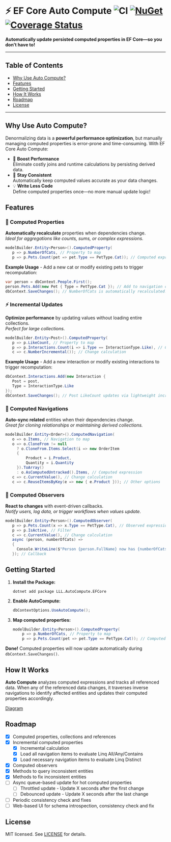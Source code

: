 # ⚡ EF Core Auto Compute ![CI](https://github.com/lucaslorentz/auto-compute/workflows/CI/badge.svg) [![NuGet](https://img.shields.io/nuget/v/LLL.AutoCompute.EFCore.svg)](https://www.nuget.org/packages/LLL.AutoCompute.EFCore) [![Coverage Status](https://coveralls.io/repos/github/lucaslorentz/auto-compute/badge.svg?branch=main)](https://coveralls.io/github/lucaslorentz/auto-compute)

**Automatically update persisted computed properties in EF Core—so you don’t have to!**

---

## Table of Contents
- [Why Use Auto Compute?](#why-use-auto-compute)
- [Features](#features)
- [Getting Started](#getting-started)
- [How It Works](#how-it-works)
- [Roadmap](#roadmap)
- [License](#license)

---

## Why Use Auto Compute?

Denormalizing data is a **powerful performance optimization**, but manually managing computed properties is error-prone and time-consuming. With EF Core Auto Compute:

- 🚀 **Boost Performance**  
  Eliminate costly joins and runtime calculations by persisting derived data.
- 🔄 **Stay Consistent**  
  Automatically keep computed values accurate as your data changes.
- 💡 **Write Less Code**  
  Define computed properties once—no more manual update logic!

## Features

### 🔧 Computed Properties
**Automatically recalculate** properties when dependencies change.  
*Ideal for aggregations like counts, sums, or complex expressions.*

```csharp
modelBuilder.Entity<Person>().ComputedProperty(
   p => p.NumberOfCats, // Property to map
   p => p.Pets.Count(pet => pet.Type == PetType.Cat)); // Computed expression
```

**Example Usage** - Add a new cat or modify existing pets to trigger recomputation:
```csharp
var person = dbContext.People.First();
person.Pets.Add(new Pet { Type = PetType.Cat }); // Add to navigation collection
dbContext.SaveChanges(); // NumberOfCats is automatically recalculated!
```

### ⚡ Incremental Updates
**Optimize performance** by updating values without loading entire collections.  
*Perfect for large collections.*

```csharp
modelBuilder.Entity<Post>().ComputedProperty(
   p => p.LikeCount, // Property to map
   p => p.Interactions.Count(i => i.Type == InteractionType.Like), // Computed expression
   c => c.NumberIncremental()); // Change calculation
```

**Example Usage** - Add a new interaction or modify existing interactions to trigger recomputation:
```csharp
dbContext.Interactions.Add(new Interaction { 
   Post = post,
   Type = InteractionType.Like 
});
dbContext.SaveChanges(); // Post LikeCount updates via lightweight increment
```

### 🔗 Computed Navigations
**Auto-sync related** entities when their dependencies change.  
*Great for cloning relationships or maintaining derived collections.*

```csharp
modelBuilder.Entity<Order>().ComputedNavigation(
   o => o.Items, // Navigation to map
   o => o.CloneFrom != null
     ? o.CloneFrom.Items.Select(i => new OrderItem
     {
         Product = i.Product,
         Quantity = i.Quantity
     }).ToArray()
     : o.AsComputedUntracked().Items, // Computed expression
   c => c.CurrentValue(), // Change calculation
   c => c.ReuseItemsByKey(e => new { e.Product })); // Other options
```

### 👀 Computed Observers
**React to changes** with event-driven callbacks.  
*Notify users, log data, or trigger workflows when values update.*

```csharp
modelBuilder.Entity<Person>().ComputedObserver(
   p => p.Pets.Count(x => x.Type == PetType.Cat), // Observed expression
   p => p.IsActive, // Filter
   c => c.CurrentValue(), // Change calculation
   async (person, numberOfCats) =>
   {
     Console.WriteLine($"Person {person.FullName} now has {numberOfCats} cats.");
   }); // Callback
```

## Getting Started

1. **Install the Package:**  
    ```
    dotnet add package LLL.AutoCompute.EFCore
    ```

2. **Enable AutoCompute:**  
   ```csharp
   dbContextOptions.UseAutoCompute();
   ```

3. **Map computed properties:**
    ```csharp
    modelBuilder.Entity<Person>().ComputedProperty(
        p => p.NumberOfCats, // Property to map
        p => p.Pets.Count(pet => pet.Type == PetType.Cat)); // Computed expression
    ```

**Done!** Computed properties will now update automatically during `dbContext.SaveChanges()`.

## How It Works

**Auto Compute** analyzes computed expressions and tracks all referenced data. When any of the referenced data changes, it traverses inverse navigations to identify affected entities and updates their computed properties accordingly.

[Diagram](https://excalidraw.com/#json=fZqhU0GKni812toTdr2vZ,qkLdmgG9sw7w_24fgY9VOw)

## Roadmap

- [x] Computed properties, collections and references
- [x] Incremental computed properties
   - [x] Incremental calculation
   - [x] Load all navigation items to evaluate Linq All/Any/Contains
   - [x] Load necessary navigation items to evaluate Linq Distinct 
- [x] Computed observers
- [x] Methods to query inconsistent entities
- [x] Methods to fix inconsistent entities
- [ ] Async queue-based update for hot computed properties
  - [ ] Throttled update - Update X seconds after the first change
  - [ ] Debounced update - Update X seconds after the last change
- [ ] Periodic consistency check and fixes
- [ ] Web-based UI for schema introspection, consistency check and fix

## License
MIT licensed. See [LICENSE](LICENSE) for details.
